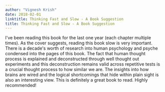```yaml
---
author: "Vignesh Krish"
date: 2018-02-01
linktitle: Thinking Fast and Slow - A Book Suggestion
title: Thinking Fast and Slow - A Book Suggestion
---
```


I've been reading this book for the last one year (each chapter multiple times). As the cover suggests, reading this book slow is very important. There is a decade's worth of research into human psychology and psyche condensed into the pages of this book. The fact that human thought process is explained and deconstructed through well thought out experiments and this deconstruction remains valid across repetitive tests is a crucial thought process to how similar we are. The insights into how brains are wired and the logical shortcomings that hide within plain sight is also an interesting view. This is definitely a great book to read. Highly recommended!
